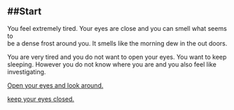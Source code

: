 ##Start
---

You feel extremely tired. Your eyes are close and you can smell what seems to   
be a dense frost around you. It smells like the morning dew in the out doors. 

You are very tired and you do not want to open your eyes. You want to keep  
sleeping. However you do not know where you are and you also feel like investigating. 


[Open your eyes and look around.](open_eyes.md)  

[keep your eyes closed.](wolves.md)
